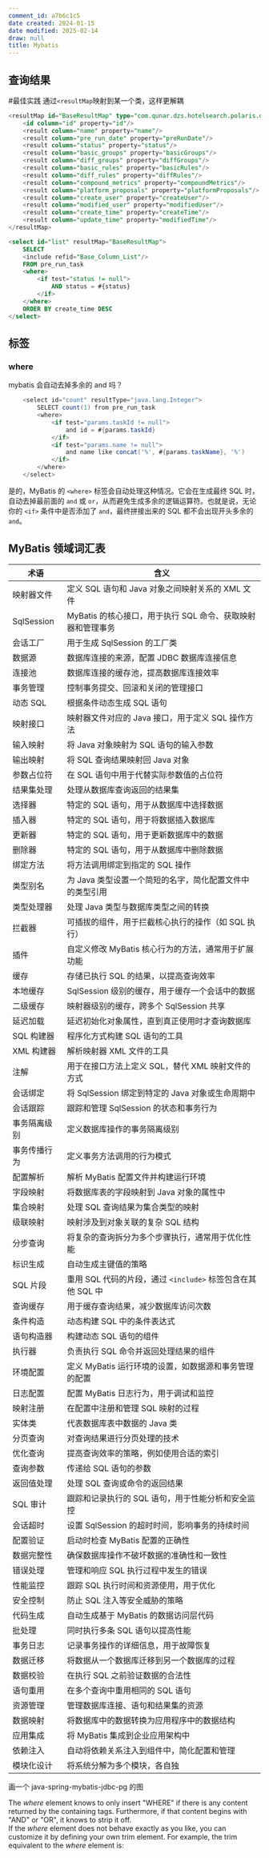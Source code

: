 ```yaml
---
comment_id: a7b6c1c5
date created: 2024-01-15
date modified: 2025-02-14
draw: null
title: Mybatis
---
```

## 查询结果

 #最佳实践 通过`<resultMap`映射到某一个类，这样更解耦

```sql
<resultMap id="BaseResultMap" type="com.qunar.dzs.hotelsearch.polaris.domain.entity.task.PreRunTask">  
    <id column="id" property="id"/>  
    <result column="name" property="name"/>  
    <result column="pre_run_date" property="preRunDate"/>  
    <result column="status" property="status"/>  
    <result column="basic_groups" property="basicGroups"/>  
    <result column="diff_groups" property="diffGroups"/>  
    <result column="basic_rules" property="basicRules"/>  
    <result column="diff_rules" property="diffRules"/>  
    <result column="compound_metrics" property="compoundMetrics"/>  
    <result column="platform_proposals" property="platformProposals"/>  
    <result column="create_user" property="createUser"/>  
    <result column="modified_user" property="modifiedUser"/>  
    <result column="create_time" property="createTime"/>  
    <result column="update_time" property="modifiedTime"/>  
</resultMap>
```

```sql
<select id="list" resultMap="BaseResultMap">
	SELECT
	<include refid="Base_Column_List"/>
	FROM pre_run_task
	<where>
		<if test="status != null">
			AND status = #{status}
		</if>
	</where>
	ORDER BY create_time DESC
</select>
```

## 标签

### where

mybatis 会自动去掉多余的 and 吗？

```java
    <select id="count" resultType="java.lang.Integer">
        SELECT count(1) from pre_run_task
        <where>
            <if test="params.taskId != null">
                and id = #{params.taskId}
            </if>
            <if test="params.name != null">
                and name like concat('%', #{params.taskName}, '%')
            </if>           
        </where>
    </select>
```

是的，MyBatis 的 `<where>` 标签会自动处理这种情况。它会在生成最终 SQL 时，自动去掉最前面的 `and` 或 `or`，从而避免生成多余的逻辑运算符。也就是说，无论你的 `<if>` 条件中是否添加了 `and`，最终拼接出来的 SQL 都不会出现开头多余的 `and`。

## MyBatis 领域词汇表

| 术语           | 含义                                                         |
|---------------|-------------------------------------------------------------|
| 映射器文件     | 定义 SQL 语句和 Java 对象之间映射关系的 XML 文件                |
| SqlSession    | MyBatis 的核心接口，用于执行 SQL 命令、获取映射器和管理事务      |
| 会话工厂       | 用于生成 SqlSession 的工厂类                                   |
| 数据源         | 数据库连接的来源，配置 JDBC 数据库连接信息                     |
| 连接池         | 数据库连接的缓存池，提高数据库连接效率                         |
| 事务管理       | 控制事务提交、回滚和关闭的管理接口                             |
| 动态 SQL       | 根据条件动态生成 SQL 语句                                      |
| 映射接口       | 映射器文件对应的 Java 接口，用于定义 SQL 操作方法              |
| 输入映射       | 将 Java 对象映射为 SQL 语句的输入参数                          |
| 输出映射       | 将 SQL 查询结果映射回 Java 对象                                |
| 参数占位符     | 在 SQL 语句中用于代替实际参数值的占位符                        |
| 结果集处理     | 处理从数据库查询返回的结果集                                   |
| 选择器         | 特定的 SQL 语句，用于从数据库中选择数据                        |
| 插入器         | 特定的 SQL 语句，用于将数据插入数据库                          |
| 更新器         | 特定的 SQL 语句，用于更新数据库中的数据                        |
| 删除器         | 特定的 SQL 语句，用于从数据库中删除数据                        |
| 绑定方法       | 将方法调用绑定到指定的 SQL 操作                                |
| 类型别名       | 为 Java 类型设置一个简短的名字，简化配置文件中的类型引用        |
| 类型处理器     | 处理 Java 类型与数据库类型之间的转换                           |
| 拦截器         | 可插拔的组件，用于拦截核心执行的操作（如 SQL 执行）|
| 插件           | 自定义修改 MyBatis 核心行为的方法，通常用于扩展功能            |
| 缓存           | 存储已执行 SQL 的结果，以提高查询效率                          |
| 本地缓存       | SqlSession 级别的缓存，用于缓存一个会话中的数据                |
| 二级缓存       | 映射器级别的缓存，跨多个 SqlSession 共享                       |
| 延迟加载       | 延迟初始化对象属性，直到真正使用时才查询数据库                 |
| SQL 构建器     | 程序化方式构建 SQL 语句的工具                                 |
| XML 构建器     | 解析映射器 XML 文件的工具                                      |
| 注解           | 用于在接口方法上定义 SQL，替代 XML 映射文件的方式              |
| 会话绑定       | 将 SqlSession 绑定到特定的 Java 对象或生命周期中                |
| 会话跟踪       | 跟踪和管理 SqlSession 的状态和事务行为                         |
| 事务隔离级别   | 定义数据库操作的事务隔离级别                                  |
| 事务传播行为   | 定义事务方法调用的行为模式                                    |
| 配置解析       | 解析 MyBatis 配置文件并构建运行环境                            |
| 字段映射       | 将数据库表的字段映射到 Java 对象的属性中                       |
| 集合映射       | 处理 SQL 查询结果为集合类型的映射                              |
| 级联映射       | 映射涉及到对象关联的复杂 SQL 结构                             |
| 分步查询       | 将复杂的查询拆分为多个步骤执行，通常用于优化性能               |
| 标识生成       | 自动生成主键值的策略                                          |
| SQL 片段       | 重用 SQL 代码的片段，通过 `<include>` 标签包含在其他 SQL 中    |
| 查询缓存       | 用于缓存查询结果，减少数据库访问次数                          |
| 条件构造       | 动态构建 SQL 中的条件表达式                                   |
| 语句构造器     | 构建动态 SQL 语句的组件                                       |
| 执行器         | 负责执行 SQL 命令并返回处理结果的组件                          |
| 环境配置       | 定义 MyBatis 运行环境的设置，如数据源和事务管理的配置          |
| 日志配置       | 配置 MyBatis 日志行为，用于调试和监控                          |
| 映射注册       | 在配置中注册和管理 SQL 映射的过程                              |
| 实体类         | 代表数据库表中数据的 Java 类                                  |
| 分页查询       | 对查询结果进行分页处理的技术                                  |
| 优化查询       | 提高查询效率的策略，例如使用合适的索引                        |
| 查询参数       | 传递给 SQL 语句的参数                                        |
| 返回值处理     | 处理 SQL 查询或命令的返回结果                                 |
| SQL 审计       | 跟踪和记录执行的 SQL 语句，用于性能分析和安全监控              |
| 会话超时       | 设置 SqlSession 的超时时间，影响事务的持续时间                |
| 配置验证       | 启动时检查 MyBatis 配置的正确性                               |
| 数据完整性     | 确保数据库操作不破坏数据的准确性和一致性                      |
| 错误处理       | 管理和响应 SQL 执行过程中发生的错误                           |
| 性能监控       | 跟踪 SQL 执行时间和资源使用，用于优化                          |
| 安全控制       | 防止 SQL 注入等安全威胁的策略                                 |
| 代码生成       | 自动生成基于 MyBatis 的数据访问层代码                         |
| 批处理         | 同时执行多条 SQL 语句以提高性能                               |
| 事务日志       | 记录事务操作的详细信息，用于故障恢复                          |
| 数据迁移       | 将数据从一个数据库迁移到另一个数据库的过程                    |
| 数据校验       | 在执行 SQL 之前验证数据的合法性                               |
| 语句重用       | 在多个查询中重用相同的 SQL 语句                               |
| 资源管理       | 管理数据库连接、语句和结果集的资源                            |
| 数据映射       | 将数据库中的数据转换为应用程序中的数据结构                    |
| 应用集成       | 将 MyBatis 集成到企业应用架构中                              |
| 依赖注入       | 自动将依赖关系注入到组件中，简化配置和管理                    |
| 模块化设计     | 将系统分解为多个模块，各自独  

画一个 java-spring-mybatis-jdbc-pg 的图

The _where_ element knows to only insert "WHERE" if there is any content returned by the containing tags. Furthermore, if that content begins with "AND" or "OR", it knows to strip it off.  
If the _where_ element does not behave exactly as you like, you can customize it by defining your own trim element. For example, the trim equivalent to the _where_ element is:

